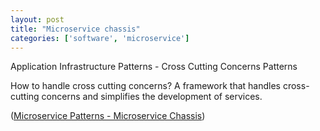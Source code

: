 ```yaml
---
layout: post
title: "Microservice chassis"
categories: ['software', 'microservice']
---
```


Application Infrastructure Patterns - Cross Cutting Concerns Patterns

How to handle cross cutting concerns?
A framework that handles cross-cutting concerns and simplifies the development
of services.

([Microservice Patterns - Microservice Chassis](http://microservices.io/patterns/microservice-chassis.html))
